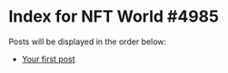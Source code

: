 # Index for NFT World #4985
Posts will be displayed in the order below:

- [Your first post](./001-first.md)

